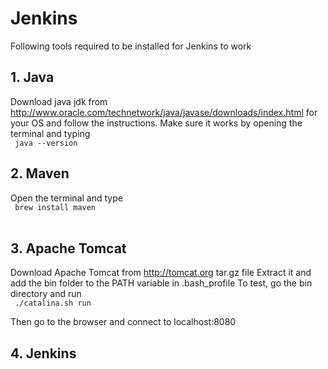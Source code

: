 # Jenkins
Following tools required to be installed for Jenkins to work

## 1. Java
Download java jdk from http://www.oracle.com/technetwork/java/javase/downloads/index.html for your OS and follow the instructions. 
Make sure it works by opening the terminal and typing
<br><code> java --version </code></br>

## 2. Maven
Open the terminal and type
<br><code> brew install maven </code></br>

## 3. Apache Tomcat
Download Apache Tomcat from http://tomcat.org tar.gz file
Extract it and add the bin folder to the PATH variable in .bash_profile
To test, go the bin directory and run 
<br><code> ./catalina.sh run </code></br>

Then go to the browser and connect to localhost:8080

## 4. Jenkins


